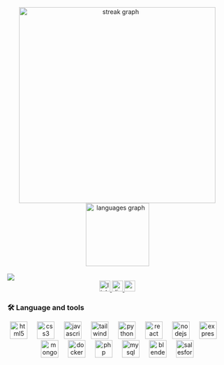 



<div align="center">
  <img src="https://streak-stats.demolab.com?user=dheepaky&locale=en&mode=daily&theme=rose_pine&hide_border=false&border_radius=7&order=10" height="450" alt="streak graph"  />
</div>

<div align="center">
  <img src="https://github-readme-stats.vercel.app/api/top-langs?username=dheepaky&locale=en&hide_title=false&layout=compact&card_width=320&langs_count=8&theme=rose_pine&hide_border=false" height="145" alt="languages graph"  />
</div>

<br clear="both">
<div align="left">
  <img src="https://visitor-badge.laobi.icu/badge?page_id=dheepaky.dheepaky&right_color=steelblue&left_text=Visitors"  />
</div>

<div align="center">
  <a href="https://www.linkedin.com/in/dheepaky" target="_blank">
    <img src="https://img.shields.io/static/v1?message=LinkedIn&logo=linkedin&label=&color=0077B5&logoColor=white&labelColor=&style=for-the-badge" height="25" alt="linkedin logo"  />
  </a>
  <a href="https://discord.gg/EvsfvYab" target="_blank">
    <img src="https://img.shields.io/static/v1?message=Discord&logo=discord&label=&color=7289DA&logoColor=white&labelColor=&style=for-the-badge" height="25" alt="discord logo"  />
  </a>
  <a href="dhee3257@gmail.com" target="_blank">
    <img src="https://img.shields.io/static/v1?message=Gmail&logo=gmail&label=&color=D14836&logoColor=white&labelColor=&style=for-the-badge" height="25" alt="gmail logo"  />
  </a>
</div>


<h3 align="left">🛠 Language and tools</h3>
<div align="center">
  <img src="https://skillicons.dev/icons?i=html" height="40" alt="html5 logo"  />
  <img width="14" />
  <img src="https://skillicons.dev/icons?i=css" height="40" alt="css3 logo"  />
  <img width="14" />
  <img src="https://skillicons.dev/icons?i=js" height="40" alt="javascript logo"  />
  <img width="14" />
  <img src="https://skillicons.dev/icons?i=tailwind" height="40" alt="tailwindcss logo"  />
  <img width="14" />
  <img src="https://skillicons.dev/icons?i=py" height="40" alt="python logo"  />
  <img width="14" />
  <img src="https://skillicons.dev/icons?i=react" height="40" alt="react logo"  />
  <img width="14" />
  <img src="https://skillicons.dev/icons?i=nodejs" height="40" alt="nodejs logo"  />
  <img width="14" />
  <img src="https://skillicons.dev/icons?i=express" height="40" alt="express logo"  />
  <img width="14" />
  <img src="https://skillicons.dev/icons?i=mongodb" height="40" alt="mongodb logo"  />
  <img width="14" />
  <img src="https://skillicons.dev/icons?i=docker" height="40" alt="docker logo"  />
  <img width="14" />
  <img src="https://skillicons.dev/icons?i=php" height="40" alt="php logo"  />
  <img width="14" />
  <img src="https://cdn.jsdelivr.net/gh/devicons/devicon/icons/mysql/mysql-original.svg" height="40" alt="mysql logo"  />
  <img width="14" />
  <img src="https://cdn.jsdelivr.net/gh/devicons/devicon/icons/blender/blender-original.svg" height="40" alt="blender logo"  />
  <img width="14" />
  <img src="https://cdn.jsdelivr.net/gh/devicons/devicon/icons/salesforce/salesforce-original.svg" height="40" alt="salesforce logo"  />
</div>

